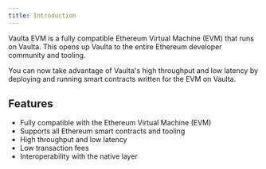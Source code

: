 ```yaml
---
title: Introduction
---
```


Vaulta EVM is a fully compatible Ethereum Virtual Machine (EVM) that runs on Vaulta. This opens
up Vaulta to the entire Ethereum developer community and tooling.

You can now take advantage of Vaulta's high throughput and low latency by deploying and running 
smart contracts written for the EVM on Vaulta.

## Features

- Fully compatible with the Ethereum Virtual Machine (EVM)
- Supports all Ethereum smart contracts and tooling
- High throughput and low latency
- Low transaction fees
- Interoperability with the native layer
